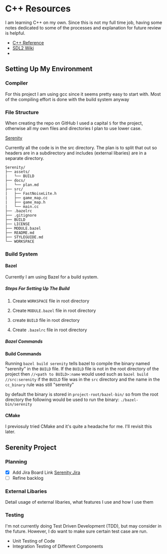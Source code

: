 # C++ Resources

I am learning C++ on my own.  Since this is not my full time job, having some notes dedicated to some of the processes and explanation for future review is helpful.

- [C++ Reference](https://en.cppreference.com/w/)
- [SDL2 Wiki](https://wiki.libsdl.org/SDL2/FrontPage)
- 

## Setting Up My Environment

### Compiler

For this project I am using gcc since it seems pretty easy to start with.  Most of the compiling effort is done with the build system anyway

### File Structure

When creating the repo on GitHub I used a capital `S` for the project, otherwise all my own files and directories I plan to use lower case.

[Serenity](https://github.com/Etharialle/Serenity)

Currently all the code is in the src directory.  The plan is to split that out so headers are in a subdirectory and includes (external libaries) are in a separate directory.

```plaintext
Serenity/
├── assets/
|   └── BUILD
├── docs/
|   └── plan.md
├── src/
|   ├── FastNoiseLite.h
|   ├── game_map.cc
|   ├── game_map.h
|   └── main.cc
├── .bazelrc
├── .gitignore
├── BUILD
├── LICENSE
├── MODULE.bazel
├── README.md
├── STYLEGUIDE.md
└── WORKSPACE
```


### Build System

#### Bazel

Currently I am using Bazel for a build system.

##### Steps For Setting Up The Build

1) Create `WORKSPACE` file in root directory
   
2) Create `MODULE.bazel` file in root directory

3) create `BUILD` file in root directory
   
4) Create `.bazelrc` file in root directory

##### Bazel Commands

**Build Commands**

Running `bazel build serenity` tells bazel to compile the binary named "serenity" in the `BUILD` file.  If the `BUILD` file is not in the root directory of the project then `//<path to BUILD>:name` would used such as `bazel build //src:serenity` if the `BUILD` file was in the `src` directory and the name in the `cc_binary` rule was still "serenity"

by default the binary is stored in `project-root/bazel-bin/` so from the root directory the following would be used to run the binary: `./bazel-bin/serenity`

#### CMake

I previosuly tried CMake and it's quite a headache for me.  I'll revisit this later.

## Serenity Project

### Planning

- [X] Add Jira Board Link [Serenity Jira](https://etharialle.atlassian.net/jira/software/projects/SNY/boards/3/backlog?epics=visible)
- [ ] Refine backlog

### External Libaries

Detail usage of external libaries, what features I use and how I use them

### Testing

I'm not currently doing Test Driven Development (TDD), but may consider in the future.  However, I do want to make sure certain test case are run.

- Unit Testing of Code
- Integration Testing of Different Components